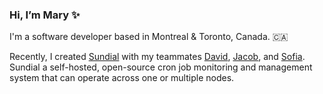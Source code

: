 ### Hi, I’m Mary ✨

I'm a software developer based in Montreal & Toronto, Canada. 🇨🇦

Recently, I created [Sundial](https://github.com/Project-Sundial) with my teammates [David](https://github.com/davidscoding), [Jacob](https://github.com/Jacob-Clark-809), and [Sofia](https://github.com/sofalere). Sundial a self-hosted, open-source cron job monitoring and management system that can operate across one or multiple nodes.
